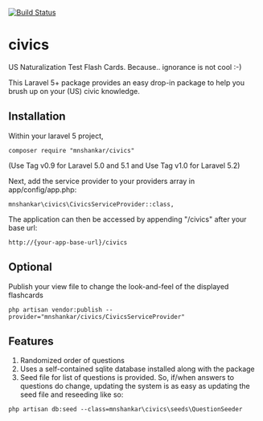 [![Build Status](https://travis-ci.org/mnshankar/civics.svg?branch=master)](https://travis-ci.org/mnshankar/civics)

# civics
US Naturalization Test Flash Cards. Because.. ignorance is not cool :-)

This Laravel 5+ package provides an easy drop-in package to help you brush up on your (US) civic knowledge.

## Installation
Within your laravel 5 project, 
```
composer require "mnshankar/civics"
```
(Use Tag v0.9 for Laravel 5.0 and 5.1 and Use Tag v1.0 for Laravel 5.2)

Next, add the service provider to your providers array in app/config/app.php:
```
mnshankar\civics\CivicsServiceProvider::class,
```

The application can then be accessed by appending "/civics" after your base url:
```
http://{your-app-base-url}/civics
```
## Optional
Publish your view file to change the look-and-feel of the displayed flashcards
```
php artisan vendor:publish --provider="mnshankar/civics/CivicsServiceProvider"
```
## Features
1. Randomized order of questions
2. Uses a self-contained sqlite database installed along with the package
3. Seed file for list of questions is provided. So, if/when answers to questions do change,
updating the system is as easy as updating the seed file and reseeding like so:
```
php artisan db:seed --class=mnshankar\civics\seeds\QuestionSeeder
```
